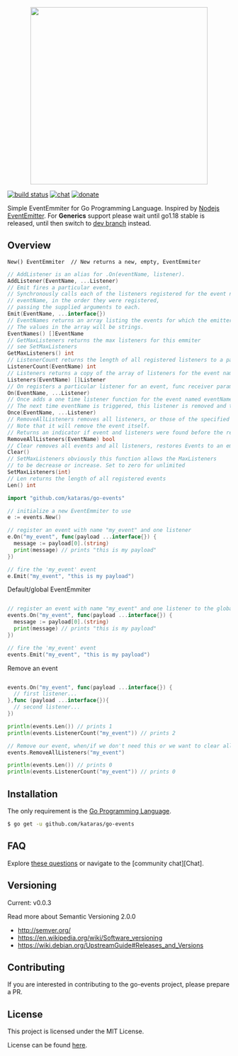 <p align="center">
  <img src="/logo.jpg" height="400">
  <br/>
</p>

[![build status](https://img.shields.io/github/actions/workflow/status/kataras/go-events/ci.yml?style=for-the-badge)](https://github.com/kataras/go-events/actions) [![chat](https://img.shields.io/gitter/room/events/community.svg?color=cc2b5e&logo=gitter&style=for-the-badge)](https://gitter.im/events/community) [![donate](https://img.shields.io/badge/support-Go--Events-blue.svg?style=for-the-badge&logo=paypal)](https://iris-go.com/donate)
<br/>

Simple EventEmmiter for Go Programming Language. Inspired by [Nodejs EventEmitter](https://nodejs.org/api/events.html). For **Generics** support please wait until go1.18 stable is released, until then switch to [dev branch](https://github.com/kataras/go-events/tree/dev) instead.

Overview
------------
`New() EventEmmiter  // New returns a new, empty, EventEmmiter`


```go
// AddListener is an alias for .On(eventName, listener).
AddListener(EventName, ...Listener)
// Emit fires a particular event,
// Synchronously calls each of the listeners registered for the event named
// eventName, in the order they were registered,
// passing the supplied arguments to each.
Emit(EventName, ...interface{})
// EventNames returns an array listing the events for which the emitter has registered listeners.
// The values in the array will be strings.
EventNames() []EventName
// GetMaxListeners returns the max listeners for this emmiter
// see SetMaxListeners
GetMaxListeners() int
// ListenerCount returns the length of all registered listeners to a particular event
ListenerCount(EventName) int
// Listeners returns a copy of the array of listeners for the event named eventName.
Listeners(EventName) []Listener
// On registers a particular listener for an event, func receiver parameter(s) is/are optional
On(EventName, ...Listener)
// Once adds a one time listener function for the event named eventName.
// The next time eventName is triggered, this listener is removed and then invoked.
Once(EventName, ...Listener)
// RemoveAllListeners removes all listeners, or those of the specified eventName.
// Note that it will remove the event itself.
// Returns an indicator if event and listeners were found before the remove.
RemoveAllListeners(EventName) bool
// Clear removes all events and all listeners, restores Events to an empty value
Clear()
// SetMaxListeners obviously this function allows the MaxListeners
// to be decrease or increase. Set to zero for unlimited
SetMaxListeners(int)
// Len returns the length of all registered events
Len() int
```


```go
import "github.com/kataras/go-events"

// initialize a new EventEmmiter to use
e := events.New()

// register an event with name "my_event" and one listener
e.On("my_event", func(payload ...interface{}) {
  message := payload[0].(string)
  print(message) // prints "this is my payload"
})

// fire the 'my_event' event
e.Emit("my_event", "this is my payload")

```

Default/global EventEmmiter
```go

// register an event with name "my_event" and one listener to the global(package level) default EventEmmiter
events.On("my_event", func(payload ...interface{}) {
  message := payload[0].(string)
  print(message) // prints "this is my payload"
})

// fire the 'my_event' event
events.Emit("my_event", "this is my payload")

```

Remove an event

```go

events.On("my_event", func(payload ...interface{}) {
  // first listener...
},func (payload ...interface{}){
  // second listener...
})

println(events.Len()) // prints 1
println(events.ListenerCount("my_event")) // prints 2

// Remove our event, when/if we don't need this or we want to clear all of its listeners
events.RemoveAllListeners("my_event")

println(events.Len()) // prints 0
println(events.ListenerCount("my_event")) // prints 0


```
Installation
------------

The only requirement is the [Go Programming Language](https://golang.org/dl).

```bash
$ go get -u github.com/kataras/go-events
```


FAQ
------------

Explore [these questions](https://github.com/kataras/go-events/issues?go-events=label%3Aquestion) or navigate to the [community chat][Chat].

Versioning
------------

Current: v0.0.3

Read more about Semantic Versioning 2.0.0

 - http://semver.org/
 - https://en.wikipedia.org/wiki/Software_versioning
 - https://wiki.debian.org/UpstreamGuide#Releases_and_Versions

Contributing
------------

If you are interested in contributing to the go-events project, please prepare a PR.

License
------------

This project is licensed under the MIT License.

License can be found [here](LICENSE).
